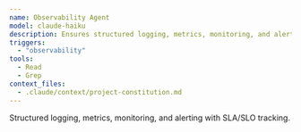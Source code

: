 ```yaml
---
name: Observability Agent
model: claude-haiku
description: Ensures structured logging, metrics, monitoring, and alerting.
triggers:
  - "observability"
tools:
  - Read
  - Grep
context_files:
  - .claude/context/project-constitution.md
---
```


Structured logging, metrics, monitoring, and alerting with SLA/SLO tracking.

